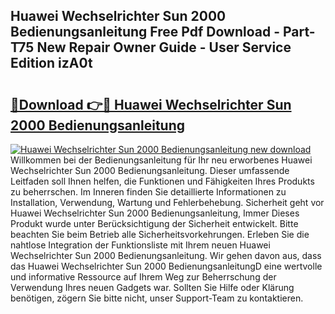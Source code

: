 ## Huawei Wechselrichter Sun 2000 Bedienungsanleitung Free Pdf Download - Part-T75 New Repair Owner Guide - User Service Edition izA0t

# <h2><a href="http://df4euv.blite.top/?on=Huawei+Wechselrichter+Sun+2000+Bedienungsanleitung">🔗Download 👉🔴 Huawei Wechselrichter Sun 2000 Bedienungsanleitung</a></h2>

[![Huawei Wechselrichter Sun 2000 Bedienungsanleitung new download](https://i.imgur.com/lujVjoI.png)](http://df4euv.blite.top/?on=Huawei+Wechselrichter+Sun+2000+Bedienungsanleitung)
Willkommen bei der Bedienungsanleitung für Ihr neu erworbenes Huawei Wechselrichter Sun 2000 Bedienungsanleitung. Dieser umfassende Leitfaden soll Ihnen helfen, die Funktionen und Fähigkeiten Ihres Produkts zu beherrschen. Im Inneren finden Sie detaillierte Informationen zu Installation, Verwendung, Wartung und Fehlerbehebung. Sicherheit geht vor Huawei Wechselrichter Sun 2000 Bedienungsanleitung, Immer Dieses Produkt wurde unter Berücksichtigung der Sicherheit entwickelt. Bitte beachten Sie beim Betrieb alle Sicherheitsvorkehrungen. Erleben Sie die nahtlose Integration der Funktionsliste mit Ihrem neuen Huawei Wechselrichter Sun 2000 Bedienungsanleitung. Wir gehen davon aus, dass das Huawei Wechselrichter Sun 2000 BedienungsanleitungD eine wertvolle und informative Ressource auf Ihrem Weg zur Beherrschung der Verwendung Ihres neuen Gadgets war. Sollten Sie Hilfe oder Klärung benötigen, zögern Sie bitte nicht, unser Support-Team zu kontaktieren.

